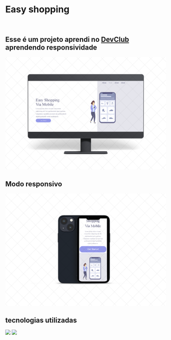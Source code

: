 <h1>Easy shopping</h1>
<br>

<h2>Esse é um projeto aprendi no <a href="https://rodolfomori.com.br/devclub">DevClub</a> aprendendo responsividade</h2>
<img src="https://raw.githubusercontent.com/Gustavomacedo92/projeto-Get-Started/1e3168421df82a0629db646201d10eb05e72f0be/img/cISLufDoN2q.png">

<h2>Modo responsivo</h2>

<img src="https://github.com/Gustavomacedo92/projeto-Get-Started/blob/master/img/KlmGKoN3DKN.png?raw=true">
<h2>tecnologias utilizadas</h2>
<img src="https://img.shields.io/badge/HTML-239120?style=for-the-badge&logo=html5&logoColor=white">
<img src="https://img.shields.io/badge/CSS-239120?&style=for-the-badge&logo=css3&logoColor=white">
